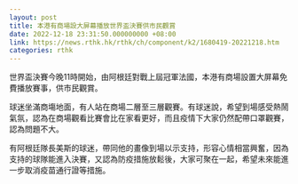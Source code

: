 ```yaml
---
layout: post
title: 本港有商場設大屏幕播放世界盃決賽供市民觀賞
date: 2022-12-18 23:31:50.000000000 +08:00
link: https://news.rthk.hk/rthk/ch/component/k2/1680419-20221218.htm
categories: rthk
---
```


世界盃決賽今晚11時開始，由阿根廷對戰上屆冠軍法國，本港有商場設置大屏幕免費播放賽事，供市民觀賞。

球迷坐滿商塲地面，有人站在商場二層至三層觀賽。有球迷說，希望到場感受熱鬧氣氛，認為在商場觀看比賽會比在家看更好，而且疫情下大家仍然配帶口罩觀賽，認為問題不大。

有阿根廷隊長美斯的球迷，帶同他的畫像到場以示支持，形容心情相當興奮，因為支持的球隊能進入決賽，又認為防疫措施放鬆後，大家可聚在一起，希望未來能進一步取消疫苗通行證等措施。
